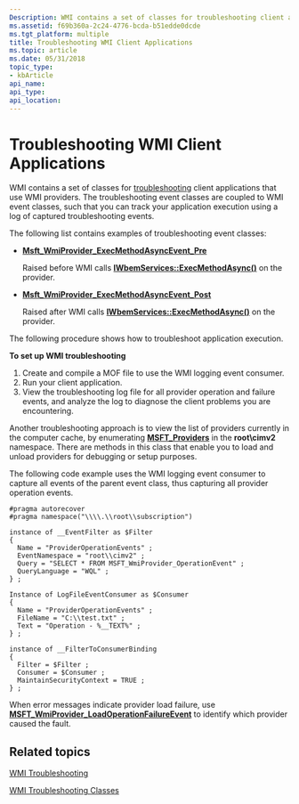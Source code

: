 ```yaml
---
Description: WMI contains a set of classes for troubleshooting client applications that use WMI providers.
ms.assetid: f69b360a-2c24-4776-bcda-b51edde0dcde
ms.tgt_platform: multiple
title: Troubleshooting WMI Client Applications
ms.topic: article
ms.date: 05/31/2018
topic_type: 
- kbArticle
api_name: 
api_type: 
api_location: 
---
```


# Troubleshooting WMI Client Applications

WMI contains a set of classes for [troubleshooting](wmi-troubleshooting-classes.md) client applications that use WMI providers. The troubleshooting event classes are coupled to WMI event classes, such that you can track your application execution using a log of captured troubleshooting events.

The following list contains examples of troubleshooting event classes:

-   [**Msft\_WmiProvider\_ExecMethodAsyncEvent\_Pre**](https://docs.microsoft.com/previous-versions/windows/desktop/wmisystemprov/msft-wmiprovider-execmethodasyncevent-pre)

    Raised before WMI calls [**IWbemServices::ExecMethodAsync()**](/windows/desktop/api/WbemCli/nf-wbemcli-iwbemservices-execmethodasync) on the provider.

-   [**Msft\_WmiProvider\_ExecMethodAsyncEvent\_Post**](https://docs.microsoft.com/previous-versions/windows/desktop/wmisystemprov/msft-wmiprovider-execmethodasyncevent-post)

    Raised after WMI calls [**IWbemServices::ExecMethodAsync()**](/windows/desktop/api/WbemCli/nf-wbemcli-iwbemservices-execmethodasync) on the provider.

The following procedure shows how to troubleshoot application execution.

**To set up WMI troubleshooting**

1.  Create and compile a MOF file to use the WMI logging event consumer.
2.  Run your client application.
3.  View the troubleshooting log file for all provider operation and failure events, and analyze the log to diagnose the client problems you are encountering.

Another troubleshooting approach is to view the list of providers currently in the computer cache, by enumerating [**MSFT\_Providers**](https://docs.microsoft.com/previous-versions/windows/desktop/wmisystemprov/msft-providers) in the **root\\cimv2** namespace. There are methods in this class that enable you to load and unload providers for debugging or setup purposes.

The following code example uses the WMI logging event consumer to capture all events of the parent event class, thus capturing all provider operation events.

``` syntax
#pragma autorecover
#pragma namespace("\\\\.\\root\\subscription")

instance of __EventFilter as $Filter
{
  Name = "ProviderOperationEvents" ;
  EventNamespace = "root\\cimv2" ;
  Query = "SELECT * FROM MSFT_WmiProvider_OperationEvent" ;
  QueryLanguage = "WQL" ;
} ;

Instance of LogFileEventConsumer as $Consumer
{
  Name = "ProviderOperationEvents" ;
  FileName = "C:\\test.txt" ;
  Text = "Operation - %__TEXT%" ;
} ;

instance of __FilterToConsumerBinding
{
  Filter = $Filter ;
  Consumer = $Consumer ;
  MaintainSecurityContext = TRUE ;
} ;
```

When error messages indicate provider load failure, use [**MSFT\_WmiProvider\_LoadOperationFailureEvent**](https://docs.microsoft.com/previous-versions/windows/desktop/wmisystemprov/msft-wmiprovider-loadoperationfailureevent) to identify which provider caused the fault.

## Related topics

<dl> <dt>

[WMI Troubleshooting](wmi-troubleshooting.md)
</dt> <dt>

[WMI Troubleshooting Classes](wmi-troubleshooting-classes.md)
</dt> </dl>

 

 



